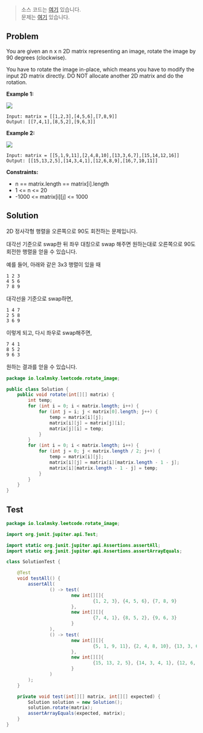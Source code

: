 > 소스 코드는 [여기](https://github.com/lcalmsky/leetcode/blob/master/src/main/java/io/lcalmsky/leetcode/rotate_image/Solution.java) 있습니다.  
> 문제는 [여기](https://leetcode.com/problems/rotate-image/) 있습니다.

## Problem

You are given an n x n 2D matrix representing an image, rotate the image by 90 degrees (clockwise).

You have to rotate the image in-place, which means you have to modify the input 2D matrix directly. DO NOT allocate another 2D matrix and do the rotation.

**Example 1:**

![](https://assets.leetcode.com/uploads/2020/08/28/mat1.jpg)

```text
Input: matrix = [[1,2,3],[4,5,6],[7,8,9]]
Output: [[7,4,1],[8,5,2],[9,6,3]]
```

**Example 2:**

![](https://assets.leetcode.com/uploads/2020/08/28/mat2.jpg)

```text
Input: matrix = [[5,1,9,11],[2,4,8,10],[13,3,6,7],[15,14,12,16]]
Output: [[15,13,2,5],[14,3,4,1],[12,6,8,9],[16,7,10,11]]
```

**Constraints:**

* n == matrix.length == matrix[i].length
* 1 <= n <= 20
* -1000 <= matrix[i][j] <= 1000

## Solution

2D 정사각형 행렬을 오른쪽으로 90도 회전하는 문제입니다.

대각선 기준으로 swap한 뒤 좌우 대칭으로 swap 해주면 원하는대로 오른쪽으로 90도 회전한 행렬을 얻을 수 있습니다.

예를 들어, 아래와 같은 3x3 행렬이 있을 때

```text
1 2 3
4 5 6
7 8 9
```

대각선을 기준으로 swap하면,
```text
1 4 7
2 5 8
3 6 9
```

이렇게 되고, 다시 좌우로 swap해주면,
```text
7 4 1
8 5 2
9 6 3
```

원하는 결과를 얻을 수 있습니다.

```java
package io.lcalmsky.leetcode.rotate_image;

public class Solution {
    public void rotate(int[][] matrix) {
        int temp;
        for (int i = 0; i < matrix.length; i++) {
            for (int j = i; j < matrix[0].length; j++) {
                temp = matrix[i][j];
                matrix[i][j] = matrix[j][i];
                matrix[j][i] = temp;
            }
        }
        for (int i = 0; i < matrix.length; i++) {
            for (int j = 0; j < matrix.length / 2; j++) {
                temp = matrix[i][j];
                matrix[i][j] = matrix[i][matrix.length - 1 - j];
                matrix[i][matrix.length - 1 - j] = temp;
            }
        }
    }
}

```

## Test

```java
package io.lcalmsky.leetcode.rotate_image;

import org.junit.jupiter.api.Test;

import static org.junit.jupiter.api.Assertions.assertAll;
import static org.junit.jupiter.api.Assertions.assertArrayEquals;

class SolutionTest {

    @Test
    void testAll() {
        assertAll(
                () -> test(
                        new int[][]{
                                {1, 2, 3}, {4, 5, 6}, {7, 8, 9}
                        },
                        new int[][]{
                                {7, 4, 1}, {8, 5, 2}, {9, 6, 3}
                        }
                ),
                () -> test(
                        new int[][]{
                                {5, 1, 9, 11}, {2, 4, 8, 10}, {13, 3, 6, 7}, {15, 14, 12, 16}
                        },
                        new int[][]{
                                {15, 13, 2, 5}, {14, 3, 4, 1}, {12, 6, 8, 9}, {16, 7, 10, 11}
                        }
                )
        );
    }

    private void test(int[][] matrix, int[][] expected) {
        Solution solution = new Solution();
        solution.rotate(matrix);
        assertArrayEquals(expected, matrix);
    }
}
```